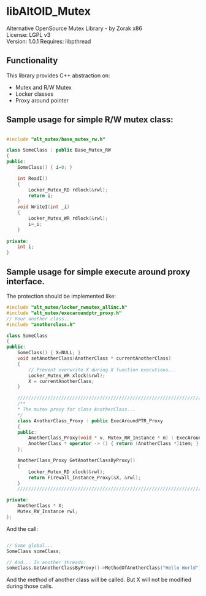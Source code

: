 # libAltOID_Mutex

Alternative OpenSource Mutex Library - by Zorak x86   
License: LGPL v3  
Version: 1.0.1
Requires: libpthread

## Functionality

This library provides C++ abstraction on: 

- Mutex and R/W Mutex
- Locker classes
- Proxy around pointer

## Sample usage for simple R/W mutex class:

```C++

#include "alt_mutex/base_mutex_rw.h"

class SomeClass : public Base_Mutex_RW
{
public:
	SomeClass() { i=0; }

	int ReadI() 
	{ 
		Locker_Mutex_RD rdlock(&rwl);		
		return i;
	}
	void WriteI(int _i)
	{
		Locker_Mutex_WR rdlock(&rwl);
		i=_i; 
	}
	
private:
	int i;
}

```

## Sample usage for simple execute around proxy interface.

The protection should be implemented like:

```C++
#include "alt_mutex/locker_rwmutex_allinc.h"
#include "alt_mutex/execaroundptr_proxy.h"
// Your another class..
#include "anotherclass.h"

class SomeClass
{
public:
	SomeClass() { X=NULL; }
	void setAnotherClass(AnotherClass * currentAnotherClass)
	{
		// Prevent overwrite X during X function executions...
		Locker_Mutex_WR xlock(&rwl);
		X = currentAnotherClass;		
	}

	///////////////////////////////////////////////////////////////////////////////////////////////////////////////////
	/**
	* The mutex proxy for class AnotherClass...
	*/
	class AnotherClass_Proxy : public ExecAroundPTR_Proxy
	{
	public:
		AnotherClass_Proxy(void * v, Mutex_RW_Instance * m) : ExecAroundPTR_Proxy(v,m) {}
		AnotherClass * operator -> () { return (AnotherClass *)item; }
	};

	AnotherClass_Proxy GetAnotherClassByProxy()
	{
		Locker_Mutex_RD xlock(&rwl);
		return Firewall_Instance_Proxy(&X, &rwl);
	}
	///////////////////////////////////////////////////////////////////////////////////////////////////////////////////

private:
	AnotherClass * X;
	Mutex_RW_Instance rwl;
};
```

And the call:

```C++

// Some global...
SomeClass someClass;

// And... In another threads:
someClass.GetAnotherClassByProxy()->MethodOfAnotherClass("Hello World");

```

And the method of another class will be called. But X will not be modified during those calls.
